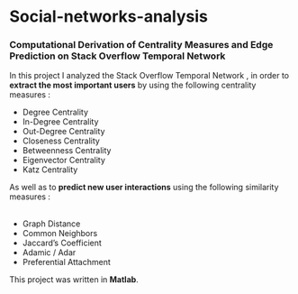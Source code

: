 # Social-networks-analysis
### Computational Derivation of Centrality Measures and Edge Prediction on Stack Overflow Temporal Network
In this project I analyzed the Stack Overflow Temporal Network , in order to <b>extract the most important users</b> by using the following centrality measures :
<ul>
<li>Degree Centrality</li>
<li>In-Degree Centrality</li>
<li>Out-Degree Centrality</li>
<li>Closeness Centrality</li>
<li>Betweenness Centrality</li>
<li>Eigenvector Centrality</li>
<li>Katz Centrality</li>
</ul>

As well as to <b>predict new user interactions</b> using the following similarity measures : 
<br/><br/>
<ul>
<li>Graph Distance</li>
<li>Common Neighbors</li>
<li>Jaccard’s Coefficient</li>
<li>Adamic / Adar</li>
<li>Preferential Attachment</li>
</ul>

This project was written in <b>Matlab</b>.
